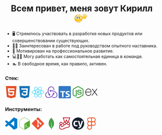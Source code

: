 <h1 align='center'>Всем привет, меня зовут Кирилл
  <img src='./hello.gif' height='30' alt='Приветствие' />
</h1>
<ul>
  <li>
    🖥 Стремлюсь участвовать в разработке новых продуктов или совершенствовании существующих.
  </li>
  <li>
    👨‍🏫 Заинтересован в работе под руководством опытного наставника.
  </li>
  <li>
    💪 Мотивирован на профессиональное развитие.
  </li>
  <li>
    💻🚫🏢 Могу работать как самостоятельная единица в команде.
  </li>
  <li>
    🏊 В свободное время, как правило, активен.
  </li>
</ul>
<h3>Стек:</h3>
<div>
  <img src='./HTML5.svg' width='40' height='40' alt='HTML5' />
  <img src='./CSS3.svg' width='40' height='40' alt='CSS3' />
  <img src='./React.svg' width='40' height='40' alt='React' />
  <img src='./Redux.svg' width='40' height='40' alt='Redux' />
  <img src='./TypeScript.svg' width='40' height='40' alt='TypeScript' />
  <img src='./Node.js.svg' width='40' height='40' alt='Node.js' />
  <img src='./Express.svg' width='40' height='40' alt='Express' />
</div>
<h3>Инструменты:</h3>
<div>
  <img src='./VS Code.svg' width='40' height='40' alt='VS Code' />
  <img src='./GNU Bash.svg' width='40' height='40' alt='GNU Bash' />
  <img src='./Git.svg' width='40' height='40' alt='Git' />
  <img src='./MongoDB.svg' width='40' height='40' alt='MongoDB' />
  <img src='./Jest.svg' width='40' height='40' alt='Jest' />
  <img src='./Cypress.svg' width='40' height='40' alt='Cypress' />
  <img src='./Figma.svg' width='40' height='40' alt='Figma' />
</div>

